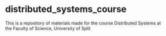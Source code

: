 # distributed_systems_course
This is a repository of materials made for the course Distributed Systems at the Faculty of Science, University of Split
